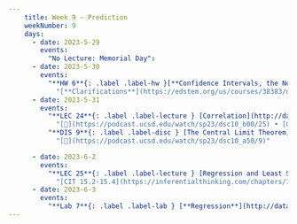 ```yaml
---
    title: Week 9 – Prediction
    weekNumber: 9
    days:
      - date: 2023-5-29
        events:
          "No Lecture: Memorial Day":
      - date: 2023-5-30
        events:
          "**HW 6**{: .label .label-hw }[**Confidence Intervals, the Normal Distribution, and the CLT**](http://datahub.ucsd.edu/user-redirect/git-sync?repo=https://github.com/dsc-courses/dsc10-2023-sp&subPath=homeworks/hw06-new/hw06-new.ipynb)":
            "[**Clarifications**](https://edstem.org/us/courses/38383/discussion/3155998)"
      - date: 2023-5-31
        events:
          "**LEC 24**{: .label .label-lecture } [Correlation](http://datahub.ucsd.edu/user-redirect/git-sync?repo=https://github.com/dsc-courses/dsc10-2023-sp&subPath=lectures/lec24/lec24.ipynb) [✏️](resources/lectures/lec24/lec24.html)":
            "[🎥](https://podcast.ucsd.edu/watch/sp23/dsc10_b00/25) • [CIT 15-15.2](https://inferentialthinking.com/chapters/15/Prediction.html)"
          "**DIS 9**{: .label .label-disc } [The Central Limit Theorem](https://practice.dsc10.com/disc09/index.html)":
            "[🎥](https://podcast.ucsd.edu/watch/sp23/dsc10_a50/9)"

      - date: 2023-6-2
        events:
          "**LEC 25**{: .label .label-lecture } [Regression and Least Squares](http://datahub.ucsd.edu/user-redirect/git-sync?repo=https://github.com/dsc-courses/dsc10-2023-sp&subPath=lectures/lec25/lec25.ipynb) [✏️](resources/lectures/lec25/lec25.html)":
            "[CIT 15.2-15.4](https://inferentialthinking.com/chapters/15/2/Regression_Line.html)"
      - date: 2023-6-3
        events:
          "**Lab 7**{: .label .label-lab } [**Regression**](http://datahub.ucsd.edu/user-redirect/git-sync?repo=https://github.com/dsc-courses/dsc10-2023-sp&subPath=labs/lab07/lab07.ipynb)":
---
```

